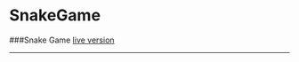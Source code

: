 # SnakeGame

###Snake Game
<a href="https://bednarski88.github.io/SnakeGame/">live version</a>

<hr>
